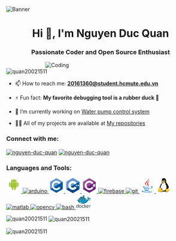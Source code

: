 <!-- Banner -->
![Banner](https://user-images.githubusercontent.com/74038190/241765440-80728820-e06b-4f96-9c9e-9df46f0cc0a5.gif)

<!-- Title -->
<h1 align="center">Hi 👋, I'm Nguyen Duc Quan</h1>

<!-- Description -->
<h3 align="center">Passionate Coder and Open Source Enthusiast</h3>

<!-- Image -->
<img align="right" alt="Coding" width="400" src="https://media4.giphy.com/media/v1.Y2lkPTc5MGI3NjExdjZxdGlsaHRjOGk2Zzk0MDNyZ3RiMzZvOGowcmIwczQ0cDlhczMwMiZlcD12MV9pbnRlcm5hbF9naWZfYnlfaWQmY3Q9Zw/qgQUggAC3Pfv687qPC/giphy.gif">

<!-- Profile Views -->
<p align="left"> <img src="https://komarev.com/ghpvc/?username=quan20021511&label=Profile%20views&color=0e75b6&style=flat" alt="quan20021511" /> </p>

<!-- Contact -->
- 📫 How to reach me: **20161360@student.hcmute.edu.vn**

<!-- Fun Fact -->
- ⚡ Fun fact: **My favorite debugging tool is a rubber duck 🦆**

- 🔭 I’m currently working on [Water pump control system](https://github.com/Quan20021511/Water-Pump-Control-System)

- 👨‍💻 All of my projects are available at [My repositories](https://github.com/Quan20021511?tab=repositories)

<!-- Connect with Me -->
<h3 align="left">Connect with me:</h3>
<p align="left">
<a href="https://linkedin.com/in/nguyen-duc-quan" target="blank"><img align="center" src="https://raw.githubusercontent.com/rahuldkjain/github-profile-readme-generator/master/src/images/icons/Social/linked-in-alt.svg" alt="nguyen-duc-quan" height="30" width="40" /></a>
<a href="https://www.facebook.com/profile.php?id=100050288236996" target="blank"><img align="center" src="https://raw.githubusercontent.com/rahuldkjain/github-profile-readme-generator/master/src/images/icons/Social/facebook.svg" alt="nguyen-duc-quan" height="30" width="40" /></a>
</p>

<!-- Languages and Tools -->
<h3 align="left">Languages and Tools:</h3>
<p align="left">
<a href="https://developer.android.com" target="_blank" rel="noreferrer"> <img src="https://raw.githubusercontent.com/devicons/devicon/master/icons/android/android-original-wordmark.svg" alt="android" width="40" height="40"/> </a> <a href="https://www.arduino.cc/" target="_blank" rel="noreferrer"> <img src="https://cdn.worldvectorlogo.com/logos/arduino-1.svg" alt="arduino" width="40" height="40"/> </a> <a href="https://www.cprogramming.com/" target="_blank" rel="noreferrer"> <img src="https://raw.githubusercontent.com/devicons/devicon/master/icons/c/c-original.svg" alt="c" width="40" height="40"/> </a> <a href="https://www.w3schools.com/cpp/" target="_blank" rel="noreferrer"> <img src="https://raw.githubusercontent.com/devicons/devicon/master/icons/cplusplus/cplusplus-original.svg" alt="cplusplus" width="40" height="40"/> </a> <a href="https://www.w3schools.com/cs/" target="_blank" rel="noreferrer"> <img src="https://raw.githubusercontent.com/devicons/devicon/master/icons/csharp/csharp-original.svg" alt="csharp" width="40" height="40"/> </a> <a href="https://firebase.google.com/" target="_blank" rel="noreferrer"> <img src="https://www.vectorlogo.zone/logos/firebase/firebase-icon.svg" alt="firebase" width="40" height="40"/> </a> <a href="https://git-scm.com/" target="_blank" rel="noreferrer"> <img src="https://www.vectorlogo.zone/logos/git-scm/git-scm-icon.svg" alt="git" width="40" height="40"/> </a> <a href="https://www.java.com" target="_blank" rel="noreferrer"> <img src="https://raw.githubusercontent.com/devicons/devicon/master/icons/java/java-original.svg" alt="java" width="40" height="40"/> </a> <a href="https://www.linux.org/" target="_blank" rel="noreferrer"> <img src="https://raw.githubusercontent.com/devicons/devicon/master/icons/linux/linux-original.svg" alt="linux" width="40" height="40"/> </a> <a href="https://www.mathworks.com/" target="_blank" rel="noreferrer"> <img src="https://upload.wikimedia.org/wikipedia/commons/2/21/Matlab_Logo.png" alt="matlab" width="40" height="40"/> </a> <a href="https://opencv.org/" target="_blank" rel="noreferrer"> <img src="https://www.vectorlogo.zone/logos/opencv/opencv-icon.svg" alt="opencv" width="40" height="40"/> </a> <a href="https://www.python.org" target="_blank" rel="noreferrer"> </a>
<a href="https://www.gnu.org/software/bash/" target="_blank" rel="noreferrer"><img src="https://www.vectorlogo.zone/logos/gnu_bash/gnu_bash-icon.svg" alt="bash" width="40" height="40"/> </a> <a href="https://www.docker.com/" target="_blank" rel="noreferrer"> <img src="https://raw.githubusercontent.com/devicons/devicon/master/icons/docker/docker-original-wordmark.svg" alt="docker" width="40" height="40"/> </a>
</p>

<!-- GitHub Stats -->
<p><img align="left" src="https://github-readme-stats.vercel.app/api/top-langs?username=quan20021511&show_icons=true&locale=en&layout=compact" alt="quan20021511" /></p>
<p>&nbsp;<img align="center" src="https://github-readme-stats.vercel.app/api?username=quan20021511&show_icons=true&locale=en" alt="quan20021511" /></p>
<p><img align="center" src="https://github-readme-streak-stats.herokuapp.com/?user=quan20021511&" alt="quan20021511" /></p>
